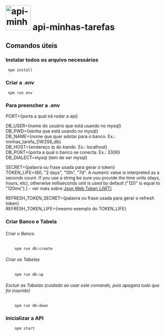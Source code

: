 # <h1> <img src="https://user-images.githubusercontent.com/101563304/207380402-0dbd9eb1-0843-4703-8c7a-bcdf05abbf7e.gif" alt="api-minhas-tarefas" width="80"/> <strong>api-minhas-tarefas</strong> </h1> 

## Comandos úteis

### Instalar todos os arquivo necessários
     npm install

### Criar a .env
     npm run env

### Para preencher a .env

<p>
PORT={porta a qual irá rodar a api}

DB_USER={nome do usuário que está usando no mysql}<br>
DB_PWD={senha que está usando no mysql}<br>
DB_NAME={nome que quer adotar para o banco. Ex.: minhas_tarefa_DW2S6_db}<br>
DB_HOST={endereço ip do bando. Ex.: localhost}<br>
DB_PORT={porta a qual o banco se conecta. Ex.: 3306}<br>
DB_DIALECT=mysql {tem de ser mysql}

SECRET={palavra ou frase usada para gerar o token}<br>
TOKEN_LIFE={60, "2 days", "10h", "7d". A numeric value is interpreted as a seconds count. If you use a string be sure you provide the time units (days, hours, etc), otherwise milliseconds unit is used by default ("120" is equal to "120ms").} - ver mais sobre [Json Web Token (JWT)](https://www.npmjs.com/package/jsonwebtoken)

REFRESH_TOKEN_SECRET={palavra ou frase usada para gerar o refresh token}<br>
REFRESH_TOKEN_LIFE={mesmo exemplo do TOKEN_LIFE}
</p>


### Criar Banco e Tabela

###### Criar o Banco
        npm run db:create

###### Criar as Tabelas
        npm run db:up

###### Excluir as Tabelas (cuidado ao usar este comando, pois apagara tudo que foi inserido)
        npm run db:down

###    Inicializar a API
        npm start
